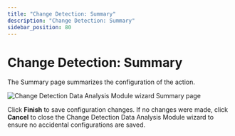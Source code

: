 ```yaml
---
title: "Change Detection: Summary"
description: "Change Detection: Summary"
sidebar_position: 80
---
```


# Change Detection: Summary

The Summary page summarizes the configuration of the action.

![Change Detection Data Analysis Module wizard Summary page](/img/product_docs/accessanalyzer/12.0/admin/analysis/changedetection/summary.webp)

Click **Finish** to save configuration changes. If no changes were made, click **Cancel** to close
the Change Detection Data Analysis Module wizard to ensure no accidental configurations are saved.
